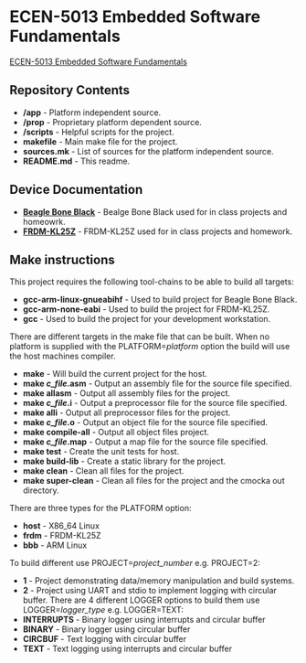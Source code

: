 ECEN-5013 Embedded Software Fundamentals
========================================

[ECEN-5013 Embedded Software Fundamentals](https://ecee.colorado.edu/academics/courses/ECEN_5013.html)

Repository Contents
-------------------

* **/app** - Platform independent source.
* **/prop** - Proprietary platform dependent source.
* **/scripts** - Helpful scripts for the project.
* **makefile** - Main make file for the project.
* **sources.mk** - List of sources for the platform independent source.
* **README.md** - This readme.

Device Documentation
--------------

* **[Beagle Bone Black](https://beagleboard.org/black)** - Bealge Bone Black used for in class projects and homeowrk. 
* **[FRDM-KL25Z](http://www.nxp.com/products/software-and-tools/hardware-development-tools/freedom-development-boards/freedom-development-platform-for-kinetis-kl14-kl15-kl24-kl25-mcus:FRDM-KL25Z?tid=vanFRDM-KL25Z)** - FRDM-KL25Z used for in class projects and homework.

Make instructions
------------

This project requires the following tool-chains to be able to build all targets:

* **gcc-arm-linux-gnueabihf** - Used to build project for Beagle Bone Black.
* **gcc-arm-none-eabi** - Used to build the project for FRDM-KL25Z.
* **gcc** - Used to build the project for your development workstation.

There are different targets in the make file that can be built.  When no
platform is supplied with the PLATFORM=*platform* option the build will use
the host machines compiler.

* **make** - Will build the current project for the host.
* **make *c_file*.asm** - Output an assembly file for the source file specified.
* **make allasm** - Output all assembly files for the project.
* **make *c_file*.i** - Output a preprocessor file for the source file specified.
* **make alli** - Output all preprocessor files for the project.
* **make *c_file*.o** - Output an object file for the source file specified.
* **make compile-all** - Output all object files project.
* **make *c_file*.map** - Output a map file for the source file specified.
* **make test** - Create the unit tests for host.
* **make build-lib** - Create a static library for the project.
* **make clean** - Clean all files for the project.
* **make super-clean** - Clean all files for the project and the cmocka out directory.

There are three types for the PLATFORM option:

* **host** - X86_64 Linux
* **frdm** - FRDM-KL25Z
* **bbb** - ARM Linux

To build different use PROJECT=*project_number* e.g. PROJECT=2:

* **1** - Project demonstrating data/memory manipulation and build systems. 
* **2** - Project using UART and stdio to implement logging with circular buffer.
 There are 4 different LOGGER options to build them use LOGGER=*logger_type* e.g. LOGGER=TEXT:
 * **INTERRUPTS** - Binary logger using interrupts and circular buffer
 * **BINARY** - Binary logger using circular buffer
 * **CIRCBUF** - Text logging with circular buffer
 * **TEXT** - Text logging using interrupts and circular buffer
